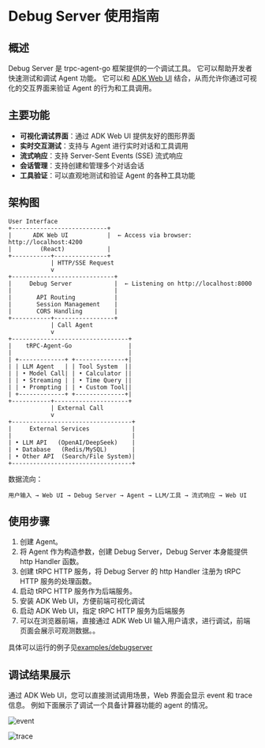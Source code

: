 # Debug Server 使用指南

## 概述

Debug Server 是 trpc-agent-go 框架提供的一个调试工具。 
它可以帮助开发者快速测试和调试 Agent 功能。
它可以和 [ADK Web UI](https://github.com/google/adk-web) 结合，从而允许你通过可视化的交互界面来验证 Agent 的行为和工具调用。

## 主要功能

- **可视化调试界面**：通过 ADK Web UI 提供友好的图形界面
- **实时交互测试**：支持与 Agent 进行实时对话和工具调用
- **流式响应**：支持 Server-Sent Events (SSE) 流式响应
- **会话管理**：支持创建和管理多个对话会话
- **工具验证**：可以直观地测试和验证 Agent 的各种工具功能

## 架构图

```
User Interface
+---------------------------+
|      ADK Web UI           |  ← Access via browser: http://localhost:4200
|        (React)            |
+-----------+---------------+
            | HTTP/SSE Request
            v
+-----------------------------+
|     Debug Server            |  ← Listening on http://localhost:8000
|                             |
|       API Routing           | 
|       Session Management    | 
|       CORS Handling         |
+-----------+-----------------+
            | Call Agent
            v
+---------------------------------+
|    tRPC-Agent-Go                |
|                                 |
| +-------------+ +--------------+| 
| | LLM Agent   | | Tool System  ||
| | • Model Call| | • Calculator ||
| | • Streaming | | • Time Query ||
| | • Prompting | | • Custom Tool||
| +-------------+ +--------------+|
+-----------+---------------------+
            | External Call
            v
+----------------------------------+
|     External Services            |
|                                  |
| • LLM API   (OpenAI/DeepSeek)    | 
| • Database   (Redis/MySQL)       | 
| • Other API  (Search/File System)|
+----------------------------------+
```

数据流向：

```
用户输入 → Web UI → Debug Server → Agent → LLM/工具 → 流式响应 → Web UI
```

## 使用步骤

1. 创建 Agent。
2. 将 Agent 作为构造参数，创建 Debug Server，Debug Server 本身能提供 http Handler 函数。
3. 创建 tRPC HTTP 服务，将 Debug Server 的 http Handler 注册为 tRPC HTTP 服务的处理函数。
4. 启动 tRPC HTTP 服务作为后端服务。
5. 安装 ADK Web UI，方便前端可视化调试
6. 启动 ADK Web UI，指定 tRPC HTTP 服务为后端服务
7. 可以在浏览器前端，直接通过 ADK Web UI 输入用户请求，进行调试，前端页面会展示可观测数据。。

具体可以运行的例子见[examples/debugserver](https://github.com/trpc-group/trpc-agent-go/tree/main/examples/debugserver)

## 调试结果展示

通过 ADK Web UI，您可以直接测试调用场景，Web 界面会显示 event 和 trace 信息。
例如下面展示了调试一个具备计算器功能的 agent 的情况。

![event](../assets/img/debugserver/event.png)

![trace](../assets/img/debugserver/trace.png)
